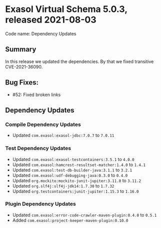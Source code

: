 # Exasol Virtual Schema 5.0.3, released 2021-08-03

Code name: Dependency Updates

## Summary

In this release we updated the dependencies. By that we fixed transitive CVE-2021-36090.

## Bug Fixes:

* #52: Fixed broken links

## Dependency Updates

### Compile Dependency Updates

* Updated `com.exasol:exasol-jdbc:7.0.7` to `7.0.11`

### Test Dependency Updates

* Updated `com.exasol:exasol-testcontainers:3.5.1` to `4.0.0`
* Updated `com.exasol:hamcrest-resultset-matcher:1.4.0` to `1.4.1`
* Updated `com.exasol:test-db-builder-java:3.1.1` to `3.2.1`
* Updated `com.exasol:udf-debugging-java:0.3.0` to `0.4.0`
* Updated `org.mockito:mockito-junit-jupiter:3.11.0` to `3.11.2`
* Updated `org.slf4j:slf4j-jdk14:1.7.30` to `1.7.32`
* Updated `org.testcontainers:junit-jupiter:1.15.3` to `1.16.0`

### Plugin Dependency Updates

* Updated `com.exasol:error-code-crawler-maven-plugin:0.4.0` to `0.5.1`
* Added `com.exasol:project-keeper-maven-plugin:0.10.0`
